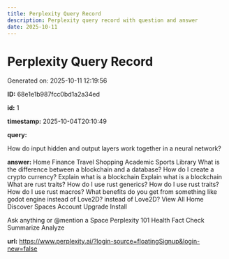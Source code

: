 ```yaml
---
title: Perplexity Query Record
description: Perplexity query record with question and answer
date: 2025-10-11
---
```


# Perplexity Query Record

Generated on: 2025-10-11 12:19:56

**ID:** 68e1e1b987fcc0bd1a2a34ed

**id:** 1

**timestamp:** 2025-10-04T20:10:49

**query:**

How do input hidden and output layers work together in a neural network?

**answer:** Home
Finance
Travel
Shopping
Academic
Sports
Library
What is the difference between a blockchain and a database?
How do I create a crypto currency?
Explain what is a blockchain
Explain what is a blockchain
What are rust traits?
How do I use rust generics?
How do I use rust traits?
How do I use rust macros?
What benefits do you get from something like godot engine instead of Love2D?
instead of Love2D?
View All
Home
Discover
Spaces
Account
Upgrade
Install




Ask anything or @mention a Space
Perplexity 101
Health
Fact Check
Summarize
Analyze

**url:** https://www.perplexity.ai/?login-source=floatingSignup&login-new=false

